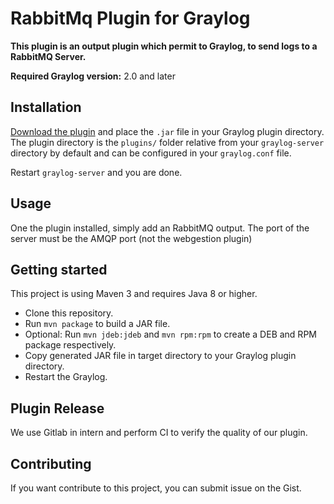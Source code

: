 # RabbitMq Plugin for Graylog


__This plugin is an output plugin which permit to Graylog, to send logs to a RabbitMQ Server.__

**Required Graylog version:** 2.0 and later

Installation
------------

[Download the plugin](https://github.com/https://git.nexylan.net/hdevigne/graylog-rabbitmq/releases)
and place the `.jar` file in your Graylog plugin directory. The plugin directory
is the `plugins/` folder relative from your `graylog-server` directory by default
and can be configured in your `graylog.conf` file.

Restart `graylog-server` and you are done.

Usage
-----

One the plugin installed, simply add an RabbitMQ output.  The port of the server must be the AMQP port (not the webgestion plugin)


Getting started
---------------

This project is using Maven 3 and requires Java 8 or higher.

* Clone this repository.
* Run `mvn package` to build a JAR file.
* Optional: Run `mvn jdeb:jdeb` and `mvn rpm:rpm` to create a DEB and RPM package respectively.
* Copy generated JAR file in target directory to your Graylog plugin directory.
* Restart the Graylog.

Plugin Release
--------------
We use Gitlab in intern and perform CI to verify the quality of our plugin.


Contributing
--------------
If you want contribute to this project, you can submit issue on the Gist. 
